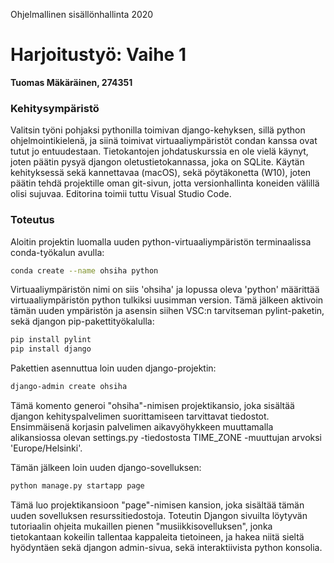Ohjelmallinen sisällönhallinta 2020
# Harjoitustyö: Vaihe 1
**Tuomas Mäkäräinen, 274351**

### Kehitysympäristö
Valitsin työni pohjaksi pythonilla toimivan django-kehyksen, sillä python ohjelmointikielenä, ja siinä toimivat virtuaaliympäristöt condan kanssa ovat tutut jo entuudestaan. Tietokantojen johdatuskurssia en ole vielä käynyt, joten päätin pysyä djangon oletustietokannassa, joka on SQLite. Käytän kehityksessä sekä kannettavaa (macOS), sekä pöytäkonetta (W10), joten päätin tehdä projektille oman git-sivun, jotta versionhallinta koneiden välillä olisi sujuvaa. Editorina toimii tuttu Visual Studio Code.

### Toteutus
Aloitin projektin luomalla uuden python-virtuaaliympäristön terminaalissa conda-työkalun avulla:
```sh
conda create --name ohsiha python
```
Virtuaaliympäristön nimi on siis 'ohsiha' ja lopussa oleva 'python' määrittää virtuaaliympäristön python tulkiksi uusimman version. Tämä jälkeen aktivoin tämän uuden ympäristön ja asensin siihen VSC:n tarvitseman pylint-paketin, sekä djangon pip-pakettityökalulla:
```sh
pip install pylint
pip install django
```
Pakettien asennuttua loin uuden django-projektin:
```sh
django-admin create ohsiha
```
Tämä komento generoi "ohsiha"-nimisen projektikansio, joka sisältää djangon kehityspalvelimen suorittamiseen tarvittavat tiedostot.
Ensimmäisenä korjasin palvelimen aikavyöhykkeen muuttamalla alikansiossa olevan settings.py -tiedostosta TIME_ZONE -muuttujan arvoksi 'Europe/Helsinki'.

Tämän jälkeen loin uuden django-sovelluksen:
```sh
python manage.py startapp page
```
Tämä luo projektikansioon "page"-nimisen kansion, joka sisältää tämän uuden sovelluksen resurssitiedostoja. Toteutin Djangon sivuilta löytyvän tutoriaalin ohjeita mukaillen pienen "musiikkisovelluksen", jonka tietokantaan kokeilin tallentaa kappaleita tietoineen, ja hakea niitä sieltä hyödyntäen sekä djangon admin-sivua, sekä interaktiivista python konsolia.
<!--stackedit_data:
eyJoaXN0b3J5IjpbODMyMDU2MTcwXX0=
-->